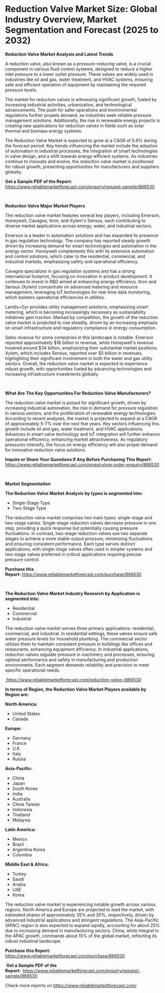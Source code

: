 <p><h1>Reduction Valve Market Size: Global Industry Overview, Market Segmentation and Forecast (2025 to 2032)</h1></p><p><strong>Reduction Valve Market Analysis and Latest Trends</strong></p>
<p><p>A reduction valve, also known as a pressure-reducing valve, is a crucial component in various fluid control systems, designed to reduce a higher inlet pressure to a lower outlet pressure. These valves are widely used in industries like oil and gas, water treatment, and HVAC systems, ensuring safe and efficient operation of equipment by maintaining the required pressure levels.</p><p>The market for reduction valves is witnessing significant growth, fueled by increasing industrial activities, urbanization, and technological advancements. The push for safer operations and environmental regulations further propels demand, as industries seek reliable pressure management solutions. Additionally, the rise in renewable energy projects is creating new applications for reduction valves in fields such as solar thermal and biomass energy systems.</p><p>The Reduction Valve Market is expected to grow at a CAGR of 5.9% during the forecast period. Key trends influencing the market include the adoption of automation in industrial processes, the integration of smart technologies in valve design, and a shift towards energy-efficient systems. As industries continue to innovate and evolve, the reduction valve market is positioned for robust growth, presenting opportunities for manufacturers and suppliers globally.</p></p>
<p><strong>Get a Sample PDF of the Report:&nbsp;</strong> <a href="https://www.reliablemarketforecast.com/enquiry/request-sample/866530?utm_campaign=2472&utm_medium=2&utm_source=Github&utm_content=ia&utm_term=10042025&utm_id=reduction-valve">https://www.reliablemarketforecast.com/enquiry/request-sample/866530</a></p>
<p>&nbsp;</p>
<p><strong>Reduction Valve Major Market Players</strong></p>
<p><p>The reduction valve market features several key players, including Emerson, Honeywell, Cavagna, Itron, and Xylem's Sensus, each contributing to diverse market applications across energy, water, and industrial sectors. </p><p>Emerson is a leader in automation solutions and has expanded its presence in gas regulation technology. The company has reported steady growth driven by increasing demand for smart technologies and automation in the energy sector. Honeywell complements this with its extensive automation and control solutions, which cater to the residential, commercial, and industrial markets, emphasizing safety and operational efficiency. </p><p>Cavagna specializes in gas regulation systems and has a strong international footprint, focusing on innovation in product development. It continues to invest in R&D aimed at enhancing energy efficiency. Itron and Sensus (Xylem) concentrate on advanced metering and resource management, leveraging IoT technologies for real-time data monitoring, which bolsters operational efficiencies in utilities.</p><p>Landis+Gyr provides utility management solutions, emphasizing smart metering, which is becoming increasingly necessary as sustainability initiatives gain traction. Marked by competition, the growth of the reduction valve market is projected to rise steadily, driven by an increasing emphasis on smart infrastructure and regulatory compliance in energy consumption.</p><p>Sales revenue for some companies in this landscape is notable. Emerson reported approximately $18 billion in revenue, while Honeywell's revenue hovered around $34 billion, emphasizing their substantial market positions. Xylem, which includes Sensus, reported over $5 billion in revenues, highlighting their significant involvement in both the water and gas utility sectors. Overall, the reduction valve market is expected to experience robust growth, with opportunities fueled by advancing technologies and increasing infrastructure investments globally.</p></p>
<p>&nbsp;</p>
<p><strong>What Are The Key Opportunities For Reduction Valve Manufacturers?</strong></p>
<p><p>The reduction valve market is poised for significant growth, driven by increasing industrial automation, the rise in demand for pressure regulation in various sectors, and the proliferation of renewable energy technologies. According to recent analyses, the market is projected to expand at a CAGR of approximately 5-7% over the next five years. Key sectors influencing this growth include oil and gas, water treatment, and HVAC applications. Advances in smart valve technology and IoT integration will further enhance operational efficiency, enhancing market attractiveness. As regulatory pressures intensify, the focus on energy efficiency will also propel demand for innovative reduction valve solutions.</p></p>
<p><strong>Inquire or Share Your Questions If Any Before Purchasing This Report:</strong> <a href="https://www.reliablemarketforecast.com/enquiry/pre-order-enquiry/866530?utm_campaign=2472&utm_medium=2&utm_source=Github&utm_content=ia&utm_term=10042025&utm_id=reduction-valve">https://www.reliablemarketforecast.com/enquiry/pre-order-enquiry/866530</a></p>
<p>&nbsp;</p>
<p><strong>Market Segmentation</strong></p>
<p><strong>The Reduction Valve Market Analysis by types is segmented into:</strong></p>
<p><ul><li>Single-Stage Type</li><li>Two-Stage Type</li></ul></p>
<p><p>The reduction valve market comprises two main types: single-stage and two-stage valves. Single-stage reduction valves decrease pressure in one step, providing a quick response but potentially causing pressure fluctuations. In contrast, two-stage reduction valves use two separate stages to achieve a more stable output pressure, minimizing fluctuations and ensuring consistent performance. Each type serves distinct applications, with single-stage valves often used in simpler systems and two-stage valves preferred in critical applications requiring precise pressure control.</p></p>
<p><strong>Purchase this Report:&nbsp;</strong><a href="https://www.reliablemarketforecast.com/purchase/866530?utm_campaign=2472&utm_medium=2&utm_source=Github&utm_content=ia&utm_term=10042025&utm_id=reduction-valve">https://www.reliablemarketforecast.com/purchase/866530</a></p>
<p>&nbsp;</p>
<p><strong>The Reduction Valve Market Industry Research by Application is segmented into:</strong></p>
<p><ul><li>Residential</li><li>Commercial</li><li>Industrial</li></ul></p>
<p><p>The reduction valve market serves three primary applications: residential, commercial, and industrial. In residential settings, these valves ensure safe water pressure levels for household plumbing. The commercial sector utilizes them to maintain consistent pressure in buildings like offices and restaurants, enhancing equipment efficiency. In industrial applications, reduction valves regulate pressure in machinery and processes, ensuring optimal performance and safety in manufacturing and production environments. Each segment demands reliability and precision to meet specific operational needs.</p></p>
<p><a href="https://www.reliablemarketforecast.com/reduction-valve-r866530?utm_campaign=2472&utm_medium=2&utm_source=Github&utm_content=ia&utm_term=10042025&utm_id=reduction-valve">&nbsp;https://www.reliablemarketforecast.com/reduction-valve-r866530</a></p>
<p><strong>In terms of Region, the Reduction Valve Market Players available by Region are:</strong></p>
<p>
    <p> <strong> North America: </strong>
        <ul>
            <li>United States</li>
            <li>Canada</li>
        </ul>
        </p> 
    <p> <strong> Europe: </strong>
        <ul>
            <li>Germany</li>
            <li>France</li>
            <li>U.K.</li>
            <li>Italy</li>
            <li>Russia</li>
        </ul>
        </p> 
    <p> <strong> Asia-Pacific: </strong>
        <ul>
            <li>China</li>
            <li>Japan</li>
            <li>South Korea</li>
            <li>India</li>
            <li>Australia</li>
            <li>China Taiwan</li>
            <li>Indonesia</li>
            <li>Thailand</li>
            <li>Malaysia</li>
        </ul>
        </p> 
    <p> <strong> Latin America: </strong>
        <ul>
            <li>Mexico</li>
            <li>Brazil</li>
            <li>Argentina Korea</li>
            <li>Colombia</li>
        </ul>
        </p> 
    <p> <strong> Middle East & Africa: </strong>
        <ul>
            <li>Turkey</li>
            <li>Saudi</li>
            <li>Arabia</li>
            <li>UAE</li>
            <li>Korea</li>
        </ul>
    </p>
    </p>
<p><p>The reduction valve market is experiencing notable growth across various regions. North America and Europe are projected to lead the market, with estimated shares of approximately 35% and 30%, respectively, driven by advanced industrial applications and stringent regulations. The Asia-Pacific (APAC) region is also expected to expand rapidly, accounting for about 25% due to increasing demand in manufacturing sectors. China, while integral to the APAC growth, commands about 15% of the global market, reflecting its robust industrial landscape.</p></p>
<p><strong>Purchase this Report: </strong><a href="https://www.reliablemarketforecast.com/purchase/866530?utm_campaign=2472&utm_medium=2&utm_source=Github&utm_content=ia&utm_term=10042025&utm_id=reduction-valve">https://www.reliablemarketforecast.com/purchase/866530</a></p>
<p>&nbsp;<strong>Get a Sample PDF of the Report:&nbsp;&nbsp;</strong><a href="https://www.reliablemarketforecast.com/enquiry/request-sample/866530?utm_campaign=2472&utm_medium=2&utm_source=Github&utm_content=ia&utm_term=10042025&utm_id=reduction-valve">https://www.reliablemarketforecast.com/enquiry/request-sample/866530</a></p>
<p><strong></strong></p>
<p>Check more reports on <a href="https://www.reliablemarketforecast.com/?utm_campaign=2472&utm_medium=2&utm_source=Github&utm_content=ia&utm_term=10042025&utm_id=reduction-valve">https://www.reliablemarketforecast.com/</a></p>